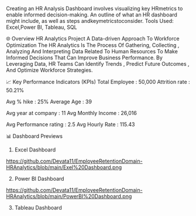 
Creating an HR Analysis Dashboard involves visualizing  key HRmetrics to enable informed decision-making. An  outline of what an HR dashboard might include, as well  as steps andkeymetricstoconsider. Tools Used: Excel,Power BI, Tableau, SQL

🌐 Overview
HR Analytics Project 
 A Data-driven Approach To Workforce Optimization 
 The HR Analytics Is The Process Of Gathering,  Collecting , Analyzing And Interpreting Data Related To Human Resources To  Make Informed Decisions That Can Improve Business 
 Performance.
 By Leveraging Data, HR Teams Can Identify Trends , Predict Future Outcomes , And Optimize Workforce Strategies.


📈 Key Performance Indicators (KPIs)
 Total Employee 		: 	50,000                         Attrition rate			:	50.21%

Avg % hike			:	25%                                  Average Age			:	39

Avg year at company	:	11                               Avg Monthly Income	:	26,016

Avg Performance rating	:	2.5                         Avg Hourly Rate		:	115.43


📊 Dashboard Previews

1. Excel Dashboard

https://github.com/Devata11/EmployeeRetentionDomain-HRAnalytics/blob/main/Exel%20Dashboard.png

2. Power BI Dashboard

https://github.com/Devata11/EmployeeRetentionDomain-HRAnalytics/blob/main/PowerBI%20Dashboard.png

3. Tableau Dashboard









